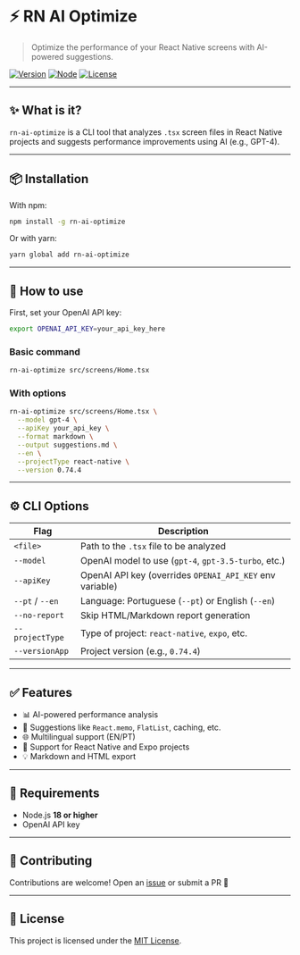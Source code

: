 # ⚡️ RN AI Optimize

> Optimize the performance of your React Native screens with AI-powered suggestions.

[![Version](https://img.shields.io/badge/version-0.1.0-blue.svg)](https://npmjs.com/package/rn-ai-optimize)
[![Node](https://img.shields.io/badge/node-18%2B-green.svg)](https://nodejs.org)
[![License](https://img.shields.io/badge/license-MIT-lightgrey.svg)](LICENSE)

---

## ✨ What is it?

`rn-ai-optimize` is a CLI tool that analyzes `.tsx` screen files in React Native projects and suggests performance improvements using AI (e.g., GPT-4).

---

## 📦 Installation

With npm:

```bash
npm install -g rn-ai-optimize
```

Or with yarn:

```bash
yarn global add rn-ai-optimize
```

---

## 🚀 How to use

First, set your OpenAI API key:

```bash
export OPENAI_API_KEY=your_api_key_here
```

### Basic command

```bash
rn-ai-optimize src/screens/Home.tsx
```

### With options

```bash
rn-ai-optimize src/screens/Home.tsx \
  --model gpt-4 \
  --apiKey your_api_key \
  --format markdown \
  --output suggestions.md \
  --en \
  --projectType react-native \
  --version 0.74.4
```

---

## ⚙️ CLI Options

| Flag            | Description                                              |
| --------------- | -------------------------------------------------------- |
| `<file>`        | Path to the `.tsx` file to be analyzed                   |
| `--model`       | OpenAI model to use (`gpt-4`, `gpt-3.5-turbo`, etc.)     |
| `--apiKey`      | OpenAI API key (overrides `OPENAI_API_KEY` env variable) |
| `--pt` / `--en` | Language: Portuguese (`--pt`) or English (`--en`)        |
| `--no-report`   | Skip HTML/Markdown report generation                     |
| `--projectType` | Type of project: `react-native`, `expo`, etc.            |
| `--versionApp`  | Project version (e.g., `0.74.4`)                         |

---

## ✅ Features

- 📊 AI-powered performance analysis
- 🧠 Suggestions like `React.memo`, `FlatList`, caching, etc.
- 🌐 Multilingual support (EN/PT)
- 📁 Support for React Native and Expo projects
- 💡 Markdown and HTML export

---

## 📌 Requirements

- Node.js **18 or higher**
- OpenAI API key

---

## 🤝 Contributing

Contributions are welcome! Open an [issue](https://github.com/your-user/rn-ai-optimize/issues) or submit a PR 🚀

---

## 📄 License

This project is licensed under the [MIT License](LICENSE).
